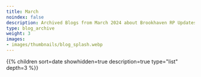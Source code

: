 ```yaml
---
title: March
noindex: false
description: Archived Blogs from March 2024 about Brookhaven RP Updates, exciting news, and new findings
type: blog_archive
weight: 3
images:
- images/thumbnails/blog_splash.webp
---
```




{{% children sort=date showhidden=true description=true type="list" depth=3 %}}
